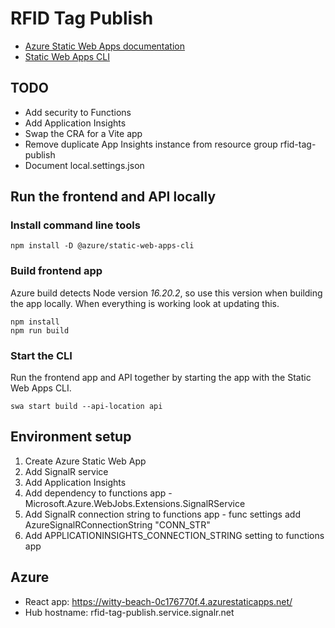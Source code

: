# RFID Tag Publish

- [Azure Static Web Apps documentation](https://learn.microsoft.com/en-us/azure/static-web-apps/)
- [Static Web Apps CLI](https://azure.github.io/static-web-apps-cli/)

## TODO
- Add security to Functions
- Add Application Insights
- Swap the CRA for a Vite app
- Remove duplicate App Insights instance from resource group rfid-tag-publish
- Document local.settings.json

## Run the frontend and API locally

### Install command line tools
```Shell
npm install -D @azure/static-web-apps-cli
```

### Build frontend app
Azure build detects Node version *16.20.2*, so use this version when building the app locally. When everything is working look at updating this.

```Shell
npm install
npm run build
```

### Start the CLI
Run the frontend app and API together by starting the app with the Static Web Apps CLI.
```Shell
swa start build --api-location api
```

## Environment setup
1. Create Azure Static Web App
2. Add SignalR service
3. Add Application Insights
4. Add dependency to functions app - Microsoft.Azure.WebJobs.Extensions.SignalRService
5. Add SignalR connection string to functions app - func settings add AzureSignalRConnectionString "CONN_STR"
6. Add APPLICATIONINSIGHTS_CONNECTION_STRING setting to functions app

## Azure
- React app: https://witty-beach-0c176770f.4.azurestaticapps.net/
- Hub hostname: rfid-tag-publish.service.signalr.net
